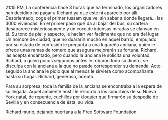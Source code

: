 21:15 PM, La conferencia hace 3 horas que ha terminado, los organizadores han decidido no pagar a
Richard ya que este ni apareció por allí. Desorientado, coge el primer tussam que ve, sin saber
a donde llegará... las 3000 viviendas.
En el primer paso que da al bajar del bus, su cartera desaparece misteriosamente y un coro de
intensas miradas se clanvan en él. Su tono de piel y aspecto, le hacían ver facilmente que no era 
del lugar.
Un hombre de ciudad, que no duararía mucho en aquel barrio, empujado por su estado de confusión
le pregunta a una lugareña anciana, quien le ofrece unas ramas de romero que asegura mejorarán su
fortuna.
Richard, las acepta encantado, pero cuando la anciana le solicita una voluntad, Richard, a quien
pocos segundos antes le robaron todo su dinero, se disculpa con la anciana a la que no puede
corresponder su demanda. Acto seguido la anciana le pidio que al menos le sirviera como acompañante
hasta su hogar. Richard, generoso, aceptó.

Para su sorpresa, toda la familia de la anciana se encontraba a la espera de su llegada. Aquel
ambiente hostíl le recordó a los suburbios de su Nueva York natal, de repente, cuchillos por
doquier que firmarón su despedia de Sevilla y en consecuencia de ésta, su vida.

Richard murió, dejando huerfana a la Free Software Foundation.
